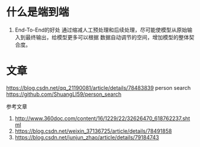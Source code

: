 # 什么是端到端
1. End-To-End的好处
通过缩减人工预处理和后续处理，尽可能使模型从原始输入到最终输出，给模型更多可以根据
数据自动调节的空间，增加模型的整体契合度。


# 文章
https://blog.csdn.net/qq_21190081/article/details/78483839
person search https://github.com/ShuangLI59/person_search

参考文章
1. http://www.360doc.com/content/16/1229/22/32626470_618762237.shtml
2. https://blog.csdn.net/weixin_37136725/article/details/78491858
3. https://blog.csdn.net/junjun_zhao/article/details/79184743